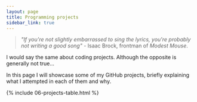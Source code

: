 ```yaml
---
layout: page
title: Programming projects
sidebar_link: true
---
```



> _"If you're not slightly embarrassed to sing the lyrics, you're probably not writing a good song"_ - Isaac Brock, frontman of _Modest Mouse_.

I would say the same about coding projects. Although the opposite is generally not true...

In this page I will showcase some of my GitHub projects, briefly explaining what I attempted in each of them and why. 

{% include 06-projects-table.html %}
